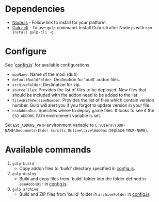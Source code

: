 # Dependencies
- [Node.js](https://nodejs.org) - Follow link to install for your platform
- [Gulp-cli](https://yarnpkg.com/) - To use `gulp` command. Install Gulp-cli after Node.js with `npm install gulp-cli -g`

# Configure
See '[config.js](./config.js)' for available configurations.
 - `modName`: Name of the mod. (duh)
 - `defaultBuildFolder`: Destination for 'built' addon files.
 - `archiveFolder`: Destination for zip.
 - `sourceFiles`: Provides the list of files to be deployed. New files that should be included with the addon need to be added to the list.
 - `filesWithVersionNumber`: Provides the list of files which contain version number. Gulp will alert you if you forgot to update version in your file.
 - `esoAddonDir`: Specifies where to deploy game files. It looks to see if the `ESO_ADDONS_PATH` environment variable is set.

 Set `ESO_ADDONS_PATH` environment variable to `C:\Users\YOUR-NAME\Documents\Elder Scrolls Online\live\AddOns` (replace `YOUR-NAME`).

# Available commands

1. `gulp build`
   - Copy addon files to 'build' directory specified in [config.js](./config.js).
2. `gulp deploy` 
   - Build and copy files from 'build' folder into the folder defined in `esoAddonDir` in [config.js](config.js).
3. `gulp archive` 
   - Build and ZIP files from 'build' folder in `archiveFolder` in [config.js](config.js).

